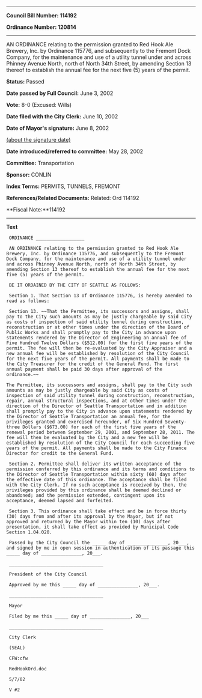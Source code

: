 

********

**Council Bill Number: 114192**
   
**Ordinance Number: 120814**
********

 AN ORDINANCE relating to the permission granted to Red Hook Ale Brewery, Inc. by Ordinance 115776, and subsequently to the Fremont Dock Company, for the maintenance and use of a utility tunnel under and across Phinney Avenue North, north of North 34th Street, by amending Section 13 thereof to establish the annual fee for the next five (5) years of the permit.

**Status:** Passed
   
**Date passed by Full Council:** June 3, 2002
   
**Vote:** 8-0 (Excused: Wills)
   
**Date filed with the City Clerk:** June 10, 2002
   
**Date of Mayor's signature:** June 8, 2002
   
[(about the signature date)](/~public/approvaldate.htm)
   
   
   
**Date introduced/referred to committee:** May 28, 2002
   
**Committee:** Transportation
   
**Sponsor:** CONLIN
   
   
**Index Terms:** PERMITS, TUNNELS, FREMONT

**References/Related Documents:** Related: Ord 114192

**Fiscal Note:**114192

********

**Text**
   
```
 ORDINANCE __________________

 AN ORDINANCE relating to the permission granted to Red Hook Ale Brewery, Inc. by Ordinance 115776, and subsequently to the Fremont Dock Company, for the maintenance and use of a utility tunnel under and across Phinney Avenue North, north of North 34th Street, by amending Section 13 thereof to establish the annual fee for the next five (5) years of the permit.

 BE IT ORDAINED BY THE CITY OF SEATTLE AS FOLLOWS:

 Section 1. That Section 13 of Ordinance 115776, is hereby amended to read as follows:

 Section 13. ~~That the Permittee, its successors and assigns, shall pay to the City such amounts as may be justly chargeable by said City as costs of inspection of said utility tunnel during construction, reconstruction or at other times under the direction of the Board of Public Works and shall promptly pay to the City in advance upon statements rendered by the Director of Engineering an annual fee of Five Hundred Twelve Dollars ($512.00) for the first five years of the permit. The fee will then be re-evaluated by the City Appraiser and a new annual fee will be established by resolution of the City Council for the next five years of the permit. All payments shall be made to the City Treasurer for the credit of the General Fund. The first annual payment shall be paid 30 days after approval of the ordinance.~~

The Permittee, its successors and assigns, shall pay to the City such amounts as may be justly chargeable by said City as costs of inspection of said utility tunnel during construction, reconstruction, repair, annual structural inspections, and at other times under the direction of the Director of Seattle Transportation and in addition shall promptly pay to the City in advance upon statements rendered by the Director of Seattle Transportation an annual fee, for the privileges granted and exercised hereunder, of Six Hundred Seventy- three Dollars ($673.00) for each of the first five years of the renewal period between September 29, 2001, and September 28, 2011. The fee will then be evaluated by the City and a new fee will be established by resolution of the City Council for each succeeding five years of the permit. All payments shall be made to the City Finance Director for credit to the General Fund.

 Section 2. Permittee shall deliver its written acceptance of the permission conferred by this ordinance and its terms and conditions to the Director of Seattle Transportation within sixty (60) days after the effective date of this ordinance. The acceptance shall be filed with the City Clerk. If no such acceptance is received by then, the privileges provided by this ordinance shall be deemed declined or abandoned; and the permission extended, contingent upon its acceptance, deemed lapsed and forfeited.

 Section 3. This ordinance shall take effect and be in force thirty (30) days from and after its approval by the Mayor, but if not approved and returned by the Mayor within ten (10) days after presentation, it shall take effect as provided by Municipal Code Section 1.04.020.

 Passed by the City Council the _____ day of _______________, 20___, and signed by me in open session in authentication of its passage this _____ day of _______________, 20___.

 ___________________________________

 President of the City Council

 Approved by me this _____ day of _______________, 20___.

 ___________________________________

 Mayor

 Filed by me this _____ day of _______________, 20___

 ___________________________________

 City Clerk

 (SEAL)

 CFW:cfw

 RedHookOrd.doc

 5/7/02

 V #2

```
